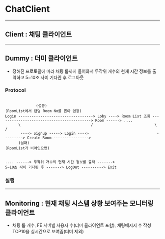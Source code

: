 # ChatClient

---

## Client : 채팅 클라이언트

---

## Dummy : 더미 클라이언트
- 정해진 프로토콜에 따라 채팅 룸까지 들어와서 무작위 개수의 현재 시간 정보를 출력하고 5~10초 사이 기다린 후 로그아웃

### Protocol
 <Code>            
              (성공)                                                 (RoomList에서 랜덤 Room No를 뽑아 입장)
Login ----------------------------------> Loby ----> Room List 조회 ------------------------------------------> Room ------> ....
      \                                /                            \                                        / 
       ----> Signup -----> Login ---->                               ---------> Create Room ---------------->
      (실패)                                                         (RoomList가 비어잇으면)      
      
      
.... ------> 무작위 개수의 현재 시간 정보를 출력 -------> 5~10초 사이 기다린 후 -------> LogOut ----------> Exit
  </Code>       
### 실행


---

## Monitoring : 현재 채팅 시스템 상황 보여주는 모니터링 클라이언트
- 채팅 룸 개수, FE 서버별 사용자 수(더미 클라이언트 포함), 채팅메시지 수 작성 TOP10을 실시간으로 보여줌(더미 제외)

